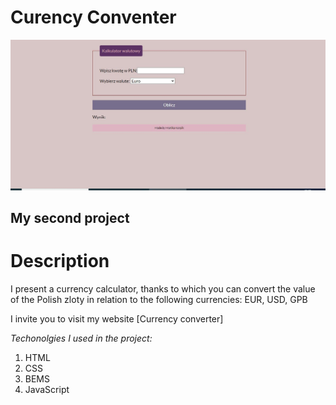 # Curency Conventer
![Calculator](https://github.com/Monikakorpik/curency-converter/blob/main/Images/CALCULATOR.png?raw=true)

## My second project

# Description

I present a currency calculator, thanks to which you can convert the value of the Polish zloty in relation to the following currencies: EUR, USD, GPB


I invite you to visit my website [Currency converter]

*Techonolgies I used in the project:*
1. HTML
1. CSS
3. BEMS
4. JavaScript